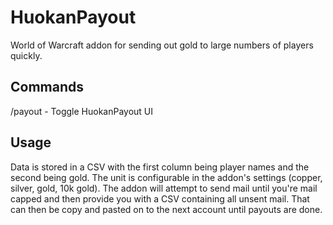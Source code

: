 # HuokanPayout
World of Warcraft addon for sending out gold to large numbers of players quickly.

## Commands
/payout - Toggle HuokanPayout UI

## Usage
Data is stored in a CSV with the first column being player names and the second being gold. The unit is configurable in the addon's settings (copper, silver, gold, 10k gold). The addon will attempt to send mail until you're mail capped and then provide you with a CSV containing all unsent mail. That can then be copy and pasted on to the next account until payouts are done.
